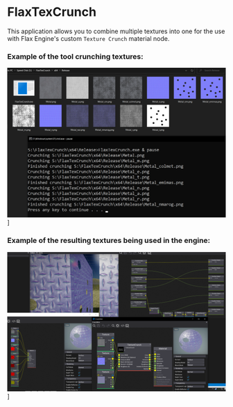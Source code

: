 # FlaxTexCrunch
This application allows you to combine multiple textures into one for the use with Flax Engine's custom `Texture Crunch` material node.

### Example of the tool crunching textures:
![Example of the tool crunching textures](Image1.png)]

### Example of the resulting textures being used in the engine:
![Example of the tool crunching textures](Image2.png)]
